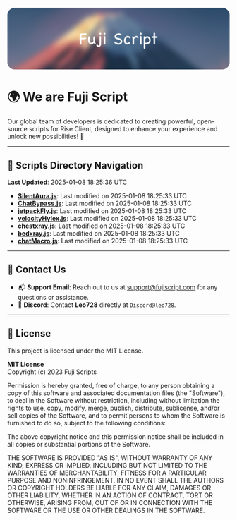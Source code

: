 ![Banner](.github/b.webp)

# 🌍 **We are Fuji Script**

Our global team of developers is dedicated to creating powerful, open-source scripts for Rise Client, designed to enhance your experience and unlock new possibilities! 🌟

---
<!-- SCRIPTS_NAVIGATION_START -->
## 📂 **Scripts Directory Navigation**

**Last Updated**: 2025-01-08 18:25:36 UTC

- **[SilentAura.js](scripts/SilentAura.js)**: Last modified on 2025-01-08 18:25:33 UTC
- **[ChatBypass.js](scripts/ChatBypass.js)**: Last modified on 2025-01-08 18:25:33 UTC
- **[jetpackFly.js](scripts/jetpackFly.js)**: Last modified on 2025-01-08 18:25:33 UTC
- **[velocityHylex.js](scripts/velocityHylex.js)**: Last modified on 2025-01-08 18:25:33 UTC
- **[chestxray.js](scripts/chestxray.js)**: Last modified on 2025-01-08 18:25:33 UTC
- **[bedxray.js](scripts/bedxray.js)**: Last modified on 2025-01-08 18:25:33 UTC
- **[chatMacro.js](scripts/chatMacro.js)**: Last modified on 2025-01-08 18:25:33 UTC

<!-- SCRIPTS_NAVIGATION_END -->

---

## 💬 **Contact Us**  
- 📬 **Support Email**: Reach out to us at [support@fujiscript.com](mailto:support@fujiscript.com) for any questions or assistance.  
- 💬 **Discord**: Contact **Leo728** directly at `Discord@leo728`.

---

## 📜 **License**

This project is licensed under the MIT License.  

**MIT License**  
Copyright (c) 2023 Fuji Scripts  

Permission is hereby granted, free of charge, to any person obtaining a copy of this software and associated documentation files (the "Software"), to deal in the Software without restriction, including without limitation the rights to use, copy, modify, merge, publish, distribute, sublicense, and/or sell copies of the Software, and to permit persons to whom the Software is furnished to do so, subject to the following conditions:  

The above copyright notice and this permission notice shall be included in all copies or substantial portions of the Software.  

THE SOFTWARE IS PROVIDED "AS IS", WITHOUT WARRANTY OF ANY KIND, EXPRESS OR IMPLIED, INCLUDING BUT NOT LIMITED TO THE WARRANTIES OF MERCHANTABILITY, FITNESS FOR A PARTICULAR PURPOSE AND NONINFRINGEMENT. IN NO EVENT SHALL THE AUTHORS OR COPYRIGHT HOLDERS BE LIABLE FOR ANY CLAIM, DAMAGES OR OTHER LIABILITY, WHETHER IN AN ACTION OF CONTRACT, TORT OR OTHERWISE, ARISING FROM, OUT OF OR IN CONNECTION WITH THE SOFTWARE OR THE USE OR OTHER DEALINGS IN THE SOFTWARE.  
